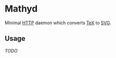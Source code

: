 # Mathyd

Minimal [HTTP][] daemon which converts [TeX][] to [SVG][].

## Usage

*TODO*

[http]: https://en.wikipedia.org/wiki/Hypertext_Transfer_Protocol
  "HyperText Transfer Protocol"
[tex]: https://en.wikipedia.org/wiki/TeX
  "The TeX typesetting system."
[svg]: https://en.wikipedia.org/wiki/Scalable_Vector_Graphics
  "Scalable Vector Graphics"
[mathjax]: https://mathjax.org/
  "Math rendering library."
